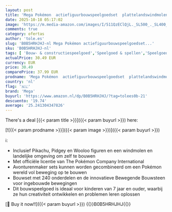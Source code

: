 ```yaml
---
layout: post
title: 'Mega Pokémon  actiefiguurbouwspeelgoedset  plattelandswindmolen met 240 stuks  beweging en 3 positieve karakters  cadeau -idee voor kinderen  HKT21'
date: 2025-10-18 05:17:02
image: 'https://m.media-amazon.com/images/I/511QzEClQjL._SL500_._SL400_.jpg'
comments: true
category: ofertas
author: 'tole.es'
slug: 'B0B5HRHJHJ-nl Mega Pokémon actiefiguurbouwspeelgoedset...'
sku: 'B0B5HRHJHJ-nl'
tags: [ 'Bouw- & constructiespeelgoed','Speelgoed & spellen','Speelgoedbouwsets','mega','🇳🇱', ]
actualPrice: 30.49 EUR
currency: EUR
price: 30.49
comparePrice: 37.99 EUR
prodname: 'Mega Pokémon  actiefiguurbouwspeelgoedset  plattelandswindmolen met 240 stuks  beweging en 3 positieve karakters  cadeau -idee voor kinderen  HKT21'
country: 'nl'
flag: '🇳🇱'
brand: 'Mega'
buyurl: 'https://www.amazon.nl/dp/B0B5HRHJHJ/?tag=tolees0b-21'
descuento: '19.74'
average: '25.241304347826'
---
```


There's a deal [{{< param title >}}]({{< param buyurl >}})  here:

[![{{< param prodname >}}]({{< param image >}})]({{< param buyurl >}})

ℹ️:

- Inclusief Pikachu, Pidgey en Wooloo figuren en een windmolen en landelijke omgeving om zelf te bouwen
- Met officiële licentie van The Pokémon Company International
- Avonturenmaker sets kunnen worden gecombineerd om een Pokémon wereld vol beweging op te bouwen
- Bouwset met 240 onderdelen en de innovatieve Bewegende Bouwsteen voor ingebouwde bewegingen
- Dit bouwspeelgoed is ideaal voor kinderen van 7 jaar en ouder, waarbij ze hun creativiteit ontwikkelen en problemen leren oplossen

[🛒 Buy it now!!]({{< param buyurl >}})
{{<world>}}B0B5HRHJHJ{{</world>}}
